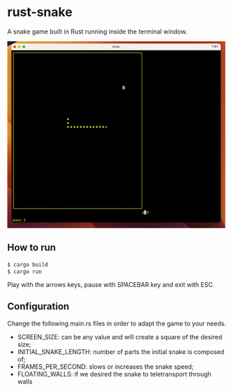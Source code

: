 # rust-snake
A snake game built in Rust running inside the terminal window.

![alt text](https://github.com/miguelpais/rust-snake/blob/main/screen.png)

## How to run

```terminal
$ cargo build
$ cargo run
```

Play with the arrows keys, pause with SPACEBAR key and exit with ESC.

## Configuration

Change the following main.rs files in order to adapt the game to your needs.

- SCREEN_SIZE: can be any value and will create a square of the desired size;
- INITIAL_SNAKE_LENGTH: number of parts the initial snake is composed of;
- FRAMES_PER_SECOND: slows or increases the snake speed;
- FLOATING_WALLS: if we desired the snake to teletransport through walls
